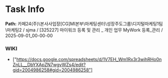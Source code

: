 # Task Info

**Path:** 카페24(주)\본사사업장\[CG]MI본부\마케팅센터\성장주도그룹\디지털마케팅1팀\마케팅2 / sjma / [325227] 마이워크 등록 및 관리 _ 개인 업무 MyWork 등록_관리 / 2025-09-01_00-00-00

### WIKI
- ["https://docs.google.com/spreadsheets/d/1V7EH_Wm1Rx3r3wihRHo0nZnLL__DbYXApZN7wgvWZs4/edit?gid=2004986258#gid=2004986258"]

